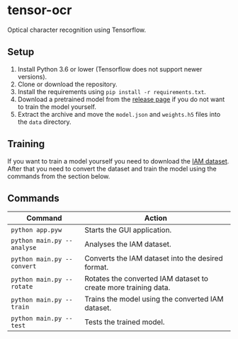 # tensor-ocr

Optical character recognition using Tensorflow.

## Setup
1. Install Python 3.6 or lower (Tensorflow does not support newer versions).
2. Clone or download the repository.
3. Install the requirements using ```pip install -r requirements.txt```.
4. Download a pretrained model from the [release page](https://github.com/jsmolka/tensor-ocr/releases) if you do not want to train the model yourself.
5. Extract the archive and move the `model.json` and `weights.h5` files into the `data` directory.

## Training
If you want to train a model yourself you need to download the [IAM dataset](http://www.fki.inf.unibe.ch/databases/iam-handwriting-database/iam-handwriting-database). After that you need to convert the dataset and train the model using the commands from the section below.

## Commands
| Command                        | Action                                                           |
| ------------------------------ | ---------------------------------------------------------------- |
| ```python app.pyw```           | Starts the GUI application.                                      |
| ```python main.py --analyse``` | Analyses the IAM dataset.                                        |
| ```python main.py --convert``` | Converts the IAM dataset into the desired format.                |
| ```python main.py --rotate```  | Rotates the converted IAM dataset to create more training data.  |
| ```python main.py --train```   | Trains the model using the converted IAM dataset.                |
| ```python main.py --test```    | Tests the trained model.                                         |
